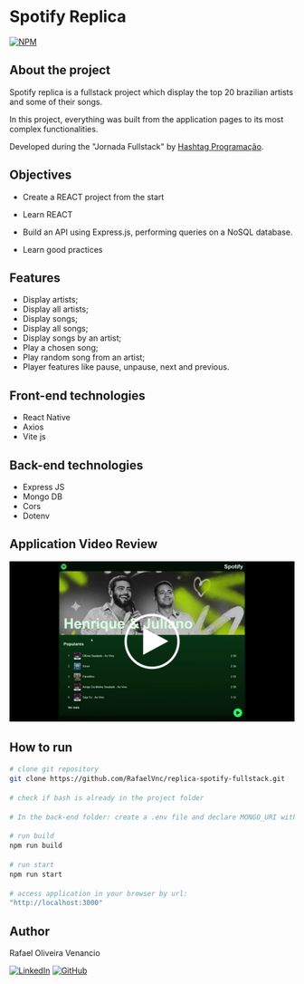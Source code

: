# Spotify Replica
[![NPM](https://img.shields.io/npm/l/react)](https://github.com/RafaelVnc/replica-spotify-fullstack/blob/main/LICENSE) 

## About the project
Spotify replica is a fullstack project which display the top 20 brazilian artists and some of their songs.

In this project, everything was built from the application pages to its most complex functionalities.

Developed during the "Jornada Fullstack" by [Hashtag Programação](https://www.youtube.com/@HashtagProgramacao).

## Objectives
- Create a REACT project from the start

- Learn REACT

- Build an API using Express.js, performing queries on a NoSQL database.

- Learn good practices

## Features
- Display artists;
- Display all artists;
- Display songs;
- Display all songs;
- Display songs by an artist;
- Play a chosen song;
- Play random song from an artist;
- Player features like pause, unpause, next and previous.

## Front-end technologies
- React Native
- Axios
- Vite js

## Back-end technologies
- Express JS
- Mongo DB
- Cors
- Dotenv

## Application Video Review
[![ApplicationReview](https://raw.githubusercontent.com/RafaelVnc/assets/refs/heads/main/replica-spotify/AppReviewIMG.png)](https://youtu.be/PNShmWQX5us)


## How to run
```bash
# clone git repository
git clone https://github.com/RafaelVnc/replica-spotify-fullstack.git

# check if bash is already in the project folder

# In the back-end folder: create a .env file and declare MONGO_URI with the value of your mongo cluster conection string 

# run build
npm run build

# run start
npm run start

# access application in your browser by url:
"http://localhost:3000"
```

## Author
Rafael Oliveira Venancio

[![LinkedIn](https://img.shields.io/badge/LinkedIn-0077B5?style=for-the-badge&logo=linkedin&logoColor=white)](https://www.linkedin.com/in/rafael-oliveira-venancio-6904122a6/)
[![GitHub](https://img.shields.io/badge/GitHub-100000?style=for-the-badge&logo=github&logoColor=white)](https://github.com/RafaelVnc)